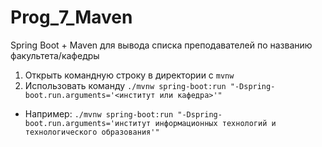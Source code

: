 # Prog_7_Maven
Spring Boot + Maven для вывода списка преподавателей по названию факультета/кафедры

1. Открыть командную строку в директории с `mvnw`
2. Использовать команду `./mvnw spring-boot:run "-Dspring-boot.run.arguments='<институт или кафедра>'"`
  - Например: `./mvnw spring-boot:run "-Dspring-boot.run.arguments='институт информационных технологий и технологического образования'"` 
